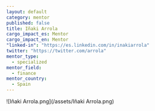 ```yaml
---
layout: default
category: mentor
published: false
title: Iñaki Arrola
cargo_impact_es: Mentor
cargo_impact_en: Mentor
"linked-in": "https://es.linkedin.com/in/inakiarrola"
twitter: "https://twitter.com/arrola"
mentor_type: 
  - specialized
mentor_field: 
  - finance
mentor_country: 
  - Spain
---
```


![Iñaki Arrola.png](/assets/Iñaki Arrola.png)

